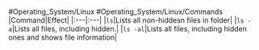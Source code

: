 #Operating_System/Linux #Operating_System/Linux/Commands 
|Command|Effect|
|:---|:---|
|``ls``|Lists all non-hiddesn files in folder|
|``ls -a``|Lists all files, including hidden.|
|``ls -al``|Lists all files, including hidden ones and shows file information|
